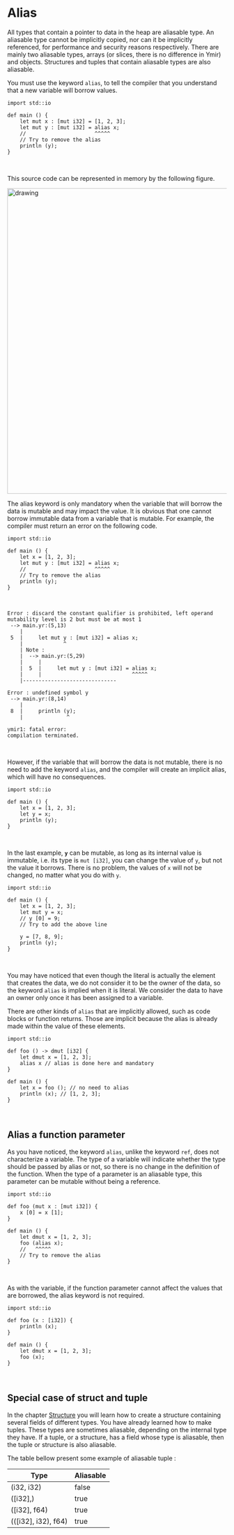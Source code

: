 # Alias

All types that contain a pointer to data in the heap are aliasable
type. An aliasable type cannot be implicitly copied, nor can it be
implicitly referenced, for performance and security reasons
respectively. There are mainly two aliasable types, arrays (or slices,
there is no difference in Ymir) and objects. Structures and tuples
that contain aliasable types are also aliasable.

You must use the keyword `alias`, to tell the compiler that you
understand that a new variable will borrow values.

```ymir
import std::io

def main () {
	let mut x : [mut i32] = [1, 2, 3];
	let mut y : [mut i32] = alias x;
	//                      ^^^^^
	// Try to remove the alias
	println (y);
}
```

<br>

This source code can be represented in memory by the following figure.

<img src="https://gnu-ymir.github.io/Documentations/en/advanced/memory_x_alias_main.png" alt="drawing" width="700"/>

The alias keyword is only mandatory when the variable that will borrow
the data is mutable and may impact the value. It is obvious that one
cannot borrow immutable data from a variable that is mutable. For
example, the compiler must return an error on the following code.


```ymir
import std::io

def main () {
	let x = [1, 2, 3];
	let mut y : [mut i32] = alias x;
	//                      ^^^^^
	// Try to remove the alias
	println (y);
}
```

<br>

```error
Error : discard the constant qualifier is prohibited, left operand mutability level is 2 but must be at most 1
 --> main.yr:(5,13)
    | 
 5  |     let mut y : [mut i32] = alias x;
    |             ^
    | Note : 
    |  --> main.yr:(5,29)
    |     | 
    |  5  |     let mut y : [mut i32] = alias x;
    |     |                             ^^^^^
    |------------------------------ 

Error : undefined symbol y
 --> main.yr:(8,14)
    | 
 8  |     println (y);
    |              ^

ymir1: fatal error: 
compilation terminated.
```

<br>

However, if the variable that will borrow the data is not mutable,
there is no need to add the keyword `alias`, and the compiler will
create an implicit alias, which will have no consequences.

```ymir
import std::io

def main () {
	let x = [1, 2, 3];
	let y = x; 
	println (y);
}
```

<br>

In the last example, **`y`** can be mutable, as long as its internal
value is immutable, i.e. its type is `mut [i32]`, you can change the
value of `y`, but not the value it borrows. There is no problem, the
values of `x` will not be changed, no matter what you do with `y`.

```ymir
import std::io

def main () {
	let x = [1, 2, 3];
	let mut y = x; 
	// y [0] = 9;
	// Try to add the above line 
	
	y = [7, 8, 9];
	println (y);
}
```

<br>

You may have noticed that even though the literal is actually the
element that creates the data, we do not consider it to be the owner
of the data, so the keyword `alias` is implied when it is literal. We
consider the data to have an owner only once it has been assigned to a
variable.

There are other kinds of `alias` that are implicitly allowed, such
as code blocks or function returns. Those are implicit because
the alias is already made within the value of these elements.

```ymir
import std::io

def foo () -> dmut [i32] {
	let dmut x = [1, 2, 3];
	alias x // alias is done here and mandatory
}

def main () {
	let x = foo (); // no need to alias
	println (x); // [1, 2, 3];
}
```

<br>

## Alias a function parameter

As you have noticed, the keyword `alias`, unlike the keyword `ref`,
does not characterize a variable. The type of a variable will indicate
whether the type should be passed by alias or not, so there is no
change in the definition of the function. When the type of a parameter
is an aliasable type, this parameter can be mutable without being a
reference.

```ymir 
import std::io

def foo (mut x : [mut i32]) {
	x [0] = x [1];
}

def main () {
	let dmut x = [1, 2, 3];
	foo (alias x);
	//   ^^^^^
	// Try to remove the alias
}
```

<br>

As with the variable, if the function parameter cannot affect the
values that are borrowed, the alias keyword is not required.

```ymir 
import std::io

def foo (x : [i32]) {
	println (x);
}

def main () {
	let dmut x = [1, 2, 3];
	foo (x);
}
```

<br>

## Special case of struct and tuple

In the chapter [Structure]() you will learn how to create a structure
containing several fields of different types. You have already learned
how to make tuples. These types are sometimes aliasable, depending on
the internal type they have. If a tuple, or a structure, has a field
whose type is aliasable, then the tuple or structure is also
aliasable.

The table bellow present some example of aliasable tuple : 

| Type | Aliasable |
| --- | --- |
| (i32, i32) | false |
| ([i32],) | true |
| ([i32], f64) | true |
| (([i32], i32), f64) | true |




